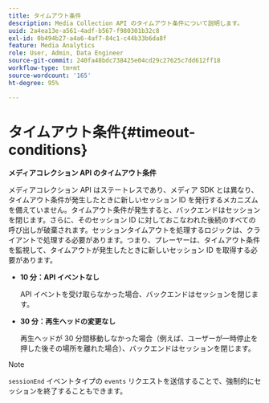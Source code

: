 ```yaml
---
title: タイムアウト条件
description: Media Collection API のタイムアウト条件について説明します。
uuid: 2a4ea13e-a561-4adf-b567-f980301b32c8
exl-id: 0b494b27-a4a6-4af7-84c1-c44b33b6da8f
feature: Media Analytics
role: User, Admin, Data Engineer
source-git-commit: 240fa48bdc738425e04cd29c27625c7dd612ff18
workflow-type: tm+mt
source-wordcount: '165'
ht-degree: 95%

---
```


# タイムアウト条件{#timeout-conditions}

**メディアコレクション API のタイムアウト条件**

メディアコレクション API はステートレスであり、メディア SDK とは異なり、タイムアウト条件が発生したときに新しいセッション ID を発行するメカニズムを備えていません。タイムアウト条件が発生すると、バックエンドはセッションを閉じます。さらに、そのセッション ID に対しておこなわれた後続のすべての呼び出しが破棄されます。セッションタイムアウトを処理するロジックは、クライアントで処理する必要があります。つまり、プレーヤーは、タイムアウト条件を監視して、タイムアウトが発生したときに新しいセッション ID を取得する必要があります。

* **10 分：API イベントなし**

  API イベントを受け取らなかった場合、バックエンドはセッションを閉じます。
* **30 分：再生ヘッドの変更なし**

  再生ヘッドが 30 分間移動しなかった場合（例えば、ユーザーが一時停止を押した後その場所を離れた場合）、バックエンドはセッションを閉じます。

>[!NOTE]
>
>`sessionEnd` イベントタイプの `events` リクエストを送信することで、強制的にセッションを終了することもできます。
